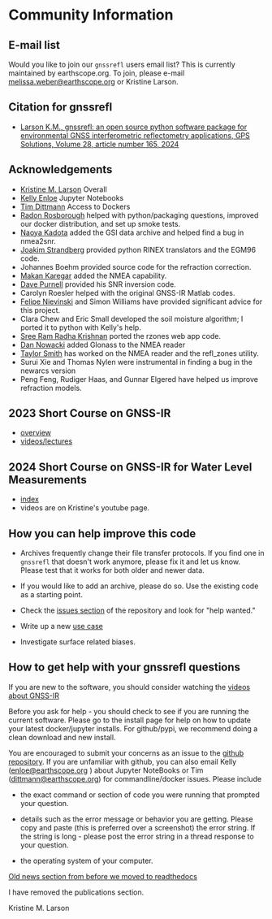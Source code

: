# Community Information 

## E-mail list
Would you like to join our <code>gnssrefl</code> users email list?
This is currently maintained by earthscope.org. To join, please e-mail 
melissa.weber@earthscope.org or Kristine Larson.

## Citation for gnssrefl

- [Larson K.M., gnssrefl: an open source python software package for environmental GNSS interferometric reflectometry applications, GPS Solutions, Volume 28, article number 165, 2024](https://link.springer.com/article/10.1007/s10291-024-01694-8)

## Acknowledgements

- [Kristine M. Larson](https://kristinelarson.net) Overall 
- [Kelly Enloe](https://github.com/k-enloe) Jupyter Notebooks
- [Tim Dittmann](https://github.com/timdittmann) Access to Dockers
- [Radon Rosborough](https://github.com/raxod502) helped with 
python/packaging questions, improved our docker distribution, and 
set up smoke tests. 
- [Naoya Kadota](https://github.com/naoyakadota) added the GSI data archive and helped find a bug in nmea2snr. 
- [Joakim Strandberg](https://github.com/Ydmir) provided python RINEX translators and the EGM96 code. 
- Johannes Boehm provided source code for the refraction correction. 
- [Makan Karegar](https://github.com/MakanAKaregar) added the NMEA capability.
- [Dave Purnell](https://github.com/purnelldj) provided his SNR inversion code. 
- Carolyn Roesler helped with the original GNSS-IR Matlab codes.
- [Felipe Nievinski](https://github.com/fgnievinski) 
and Simon Williams have provided significant advice for this project.
- Clara Chew and Eric Small developed the soil moisture algorithm; I ported it to python with Kelly's help.
- [Sree Ram Radha Krishnan](https://github.com/sreeram-radhakrishnan) ported the rzones web app code.
- [Dan Nowacki](https://github.com/dnowacki-usgs) added 
Glonass to the NMEA reader
- [Taylor Smith](https://github.com/tasmi) has worked on the NMEA reader and the refl_zones utility.
- Surui Xie and Thomas Nylen were instrumental in finding a bug in the newarcs version
- Peng Feng, Rudiger Haas, and Gunnar Elgered have helped us improve refraction models.

## 2023 Short Course  on GNSS-IR
- [overview](https://gnssrefl.readthedocs.io/en/latest/pages/sc_index.html)
- [videos/lectures](https://gnssrefl.readthedocs.io/en/latest/pages/sc_media.html)

## 2024 Short Course on GNSS-IR for Water Level Measurements
- [index](https://gnssrefl.readthedocs.io/en/latest/pages/sc_index2024.html)
- videos are on Kristine's youtube page.

## How you can help improve this code

- Archives frequently change their file transfer protocols. If you find one 
in <code>gnssrefl</code> that doesn't work anymore,
please fix it and let us know. Please test that it works for both older and newer data.

- If you would like to add an archive, please do so. Use the existing code as a starting point. 

- Check the [issues section](https://github.com/kristinemlarson/gnssrefl/issues) of the 
repository and look for "help wanted."

- Write up a new [use case](https://gnssrefl.readthedocs.io/en/latest/pages/first_drivethru.html)

- Investigate surface related biases.

## How to get help with your gnssrefl questions

If you are new to the software, you should consider watching the 
[videos about GNSS-IR](https://www.youtube.com/playlist?list=PL9KIPkLxL-c_d-NlNsaoGgScWqSxxUB5n)

Before you ask for help - you should check to see if you are running the current software.
Please go to the install page for help on how to update your latest 
docker/jupyter installs. For github/pypi, we recommend doing a clean download and new install.

You are encouraged to submit your concerns as an issue to 
the [github repository](https://github.com/kristinemlarson/gnssrefl). If you are unfamiliar 
with github, you can also email Kelly (enloe@earthscope.org ) about Jupyter 
NoteBooks or Tim (dittmann@earthscope.org) for commandline/docker issues. Please include

* the exact command or section of code you were running that prompted your question.

* details such as the error message or behavior you are getting. 
Please copy and paste (this is preferred over a screenshot) the error string. 
If the string is long - please post the error string in a thread response to your question.

* the operating system of your computer.

[Old news section from before we moved to readthedocs](https://gnssrefl.readthedocs.io/en/latest/pages/old_news.html)

I have removed the publications section.

Kristine M. Larson


